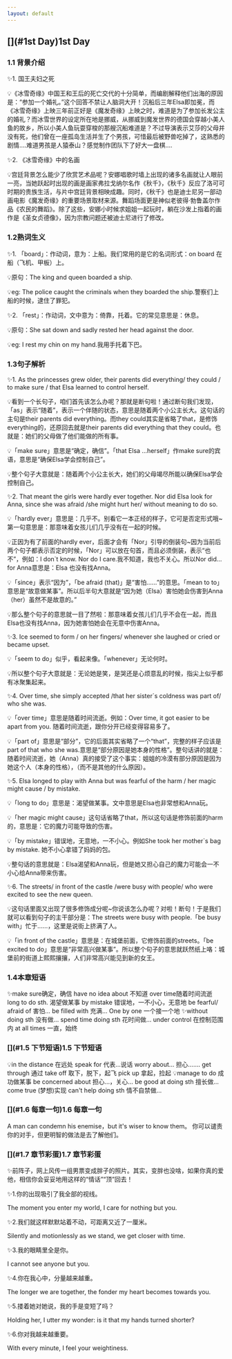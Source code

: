 ```yaml
---
layout: default
---
```


## [](#1st Day)1st Day

### [](#1.1背景介绍)1.1 背景介绍
 
 ✨1. 国王夫妇之死
 
 💡《冰雪奇缘》中国王和王后的死亡交代的十分简单，而编剧解释他们出海的原因是：“参加一个婚礼。”这个回答不禁让人脑洞大开！沉船后三年Elsa即加冕，而《冰雪奇缘》上映三年前正好是《魔发奇缘》上映之时，难道是为了参加长发公主的婚礼？而冰雪世界的设定所在地是挪威，从挪威到魔发世界的德国会穿越小美人鱼的故乡，所以小美人鱼玩耍穿梭的那艘沉船难道是？不过导演表示艾莎的父母并没有死，他们曾在一座孤岛生活并生了个男孩，可惜最后被野兽吃掉了，这熟悉的剧情....难道男孩是人猿泰山？感觉制作团队下了好大一盘棋....
 
 ✨2. 《冰雪奇缘》中的名画
 
 💡宫廷背景怎么能少了欣赏艺术品呢？安娜唱歌时墙上出现的诸多名画就让人眼前一亮，当她跃起时出现的画是画家弗拉戈纳尔名作《秋千》，《秋千》反应了洛可可时期的贵族生活，与片中宫廷背景相映成趣。同时，《秋千》也是迪士尼另一部动画电影《魔发奇缘》的重要场景取材来源。舞蹈场面更是神似老彼得·勃鲁盖尔作品《农民的舞蹈》。除了这些，安娜小时候求姐姐一起玩时，躺在沙发上指着的画作是《圣女贞德像》，因为宗教问题还被迪士尼进行了修改。
 
 
 
### [](#1.2熟词生义)1.2熟词生义

✨1. 「board」：作动词，意为：上船。我们常用的是它的名词形式：on board 在船（飞机、甲板）上。

💡原句：The king and queen boarded a ship.

💡eg: The police caught the criminals when they boarded the ship.警察们上船的时候，逮住了罪犯。

✨2. 「rest」：作动词，文中意为：倚靠，托着。它的常见意思是：休息。

💡原句：She sat down and sadly rested her head against the door.

💡eg: I rest my chin on my hand.我用手托着下巴。



### [](#1.3句子解析)1.3句子解析

✨1. As the princesses grew older, their parents did everything/ they could / to make sure / that Elsa learned to control herself.

💡看到一个长句子，咱们首先该怎么办呢？那就是断句啦！通过断句我们发现，「as」表示“随着”，表示一个伴随的状态，意思是随着两个小公主长大。这句话的主句是their parents did everything。而they could其实是省略了that，是修饰everything的，还原回去就是their parents did everything that they could。也就是：她们的父母做了他们能做的所有事。

💡「make sure」意思是“确定，确信”。「that Elsa …herself」作make sure的宾语，意思是“确保Elsa学会控制自己”。

💡整个句子大意就是：随着两个小公主长大，她们的父母竭尽所能以确保Elsa学会控制自己。

✨2. That meant the girls were hardly ever together. Nor did Elsa look for Anna, since she was afraid /she might hurt her/ without meaning to do so.

💡「hardly ever」意思是：几乎不。别看它一本正经的样子，它可是否定形式哦~第一句意思是：那意味着女孩儿们几乎没有在一起的时候。

💡正因为有了前面的hardly ever，后面才会有「Nor」引导的倒装句~因为当前后两个句子都表示否定的时候，「Nor」可以放在句首，而且必须倒装，表示“也不”，例如：I don`t know. Nor do I care.我不知道，我也不关心。所以Nor did… for Anna意思是：Elsa 也没有找Anna。

💡「since」表示“因为”，「be afraid (that)」是“害怕……”的意思。「mean to to」意思是“故意做某事”。所以后半句大意就是“因为她（Elsa）害怕她会伤害到Anna（her）虽然不是故意的。”

💡那么整个句子的意思就一目了然啦：那意味着女孩儿们几乎不会在一起，而且Elsa也没有找Anna，因为她害怕她会在无意中伤害Anna。

✨3. Ice seemed to form / on her fingers/ whenever she laughed or cried or became upset.

💡「seem to do」似乎，看起来像。「whenever」无论何时。

💡所以整个句子大意就是：无论她是笑，是哭还是心烦意乱的时候，指尖上似乎都有冰聚集起来。

✨4. Over time, she simply accepted /that her sister`s coldness was part of/ who she was.

💡「over time」意思是随着时间流逝。例如：Over time, it got easier to be apart from you. 随着时间流逝，跟你分开已经变得容易多了。

💡「part of」意思是“部分”，它的后面其实省略了一个“that”，完整的样子应该是part of that who she was.意思是“部分原因是她本身的性格”。整句话讲的就是：随着时间流逝，她（Anna）真的接受了这个事实：姐姐的冷漠有部分原因是因为她这个人（本身的性格），（而不是其他的什么原因）。

✨5. Elsa longed to play with Anna but was fearful of the harm / her magic might cause / by mistake.

💡「long to do」意思是：渴望做某事。文中意思是Elsa也非常想和Anna玩。

💡「her magic might cause」这句话省略了that，所以这句话是修饰前面的harm的，意思是：它的魔力可能导致的伤害。

💡「by mistake」错误地，无意地，一不小心。例如She took her mother`s bag by mistake. 她不小心拿错了妈妈的包。

💡整句话的意思就是：Elsa渴望和Anna玩，但是她又担心自己的魔力可能会一不小心给Anna带来伤害。

✨6. The streets/ in front of the castle /were busy with people/ who were excited to see the new queen.

💡这句话里面又出现了很多修饰成分呢~你说该怎么办呢？对啦！断句！于是我们就可以看到句子的主干部分是：The streets were busy with people.「be busy with」忙于……，这里是说街上挤满了人。

💡「in front of the castle」意思是：在城堡前面，它修饰前面的streets。「be excited to do」意思是“非常高兴做某事”。所以整个句子的意思就跃然纸上咯：城堡前的街道上熙熙攘攘，人们非常高兴能见到新的女王。

### [](#1.4本章短语)1.4本章短语

✨make sure确定，确信
have no idea about 不知道
over time随着时间流逝
long to do sth. 渴望做某事
by mistake 错误地，一不小心，无意地
be fearful/ afraid of 害怕…
be filled with 充满…
One by one 一个接一个地
✨without doing sth 没有做...
spend time doing sth 花时间做...
under control 在控制范围内
at all times 一直，始终

### [](#1.5 下节短语)1.5 下节短语

💡in the distance 在远处
speak for 代表…说话
worry about… 担心…….
get through 通过
take off 取下，脱下，起飞
pick up 拿起，捡起
💡manage to do 成功做某事
be concerned about 担心…，关心…
be good at doing sth 擅长做...
come true (梦想)实现
can't help doing sth 情不自禁做...

### [](#1.6 每章一句)1.6 每章一句

A man can condemn his enemise，but it's wiser to know them。
你可以谴责你的对手，但更明智的做法是去了解他们。

### [](#1.7 章节彩蛋)1.7 章节彩蛋

✨前阵子，网上风传一组男票变成胖子的照片。其实，变胖也没啥，如果你真的爱他，相信你会妥妥地用这样的“情话”“顶”回去！

✨1.你的出现吸引了我全部的视线。

The moment you enter my world, I care for nothing but you.

✨2.我们就这样默默站着不动，可距离又近了一厘米。

Silently and motionlessly as we stand, we get closer with time.

✨3.我的眼睛里全是你。

I cannot see anyone but you.

✨4.你在我心中，分量越来越重。

The longer we are together, the fonder my heart becomes towards you.

✨5.搂着她对她说，我的手是变短了吗？

Holding her, I utter my wonder: is it that my hands turned shorter?

✨6.你对我越来越重要。

With every minute, I feel your weightiness.





